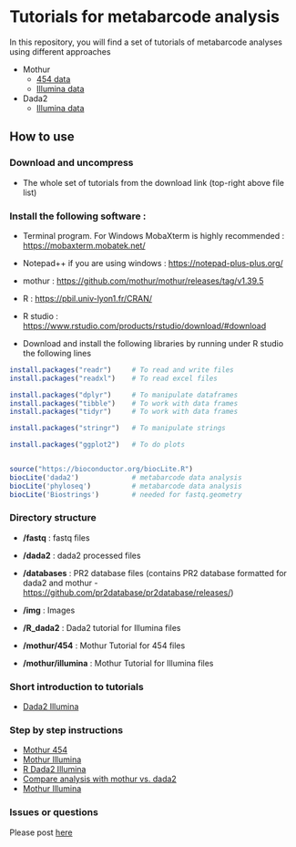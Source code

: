# Tutorials for metabarcode analysis

In this repository, you will find a set of tutorials of metabarcode analyses using different approaches

* Mothur
     - [454 data](https://github.com/vaulot/metabarcodes_tutorials/tree/master/mothur/454)
     - [Illumina data](https://github.com/vaulot/metabarcodes_tutorials/tree/master/mothur/illumina)
* Dada2
     - [Illumina data](https://github.com/vaulot/metabarcodes_tutorials/tree/master/R_dada2)
     
## How to use

### Download and uncompress

* The whole set of tutorials from the download link (top-right above file list)

### Install the following software :  

* Terminal program.  For Windows MobaXterm is highly recommended : https://mobaxterm.mobatek.net/

* Notepad++ if you are using windows : https://notepad-plus-plus.org/

* mothur : https://github.com/mothur/mothur/releases/tag/v1.39.5

* R : https://pbil.univ-lyon1.fr/CRAN/

* R studio : https://www.rstudio.com/products/rstudio/download/#download

* Download and install the following libraries by running under R studio the following lines

```R
install.packages("readr")     # To read and write files
install.packages("readxl")    # To read excel files

install.packages("dplyr")     # To manipulate dataframes
install.packages("tibble")    # To work with data frames
install.packages("tidyr")     # To work with data frames

install.packages("stringr")   # To manipulate strings

install.packages("ggplot2")   # To do plots


source("https://bioconductor.org/biocLite.R")
biocLite('dada2')             # metabarcode data analysis
biocLite('phyloseq')          # metabarcode data analysis
biocLite('Biostrings')        # needed for fastq.geometry

```
### Directory structure

* **/fastq** : fastq files
* **/dada2** : dada2 processed files
* **/databases** : PR2 database files (contains PR2 database formatted for dada2 and mothur - https://github.com/pr2database/pr2database/releases/)
* **/img** : Images

* **/R_dada2** : Dada2 tutorial for Illumina files
* **/mothur/454** : Mothur Tutorial for 454 files
* **/mothur/illumina** : Mothur Tutorial for Illumina files

### Short introduction to tutorials

* [Dada2 Illumina](https://github.com/vaulot/metabarcodes_tutorials/blob/master/R_dada2/R_dada2_tutorial_beamer.pdf)

### Step by step instructions

* [Mothur 454](https://github.com/vaulot/metabarcodes_tutorials/blob/master/mothur/454/Mothur%20tutorial%20454.pptx)
* [Mothur Illumina](https://github.com/vaulot/metabarcodes_tutorials/blob/master/mothur/illumina/tutorial_mothur_illumina.pdf)
* [R Dada2 Illumina](https://vaulot.github.io/tutorials/R_dada2_tutorial.html)
* [Compare analysis with mothur vs. dada2](https://vaulot.github.io/tutorials/R_dada2_vs_mothur.html)
* [Mothur Illumina](https://github.com/vaulot/metabarcodes_tutorials/blob/master/mothur/illumina/tutorial_mothur_illumina.pdf)

### Issues or questions

Please post [here](https://github.com/vaulot/metabarcodes_tutorials/issues)

